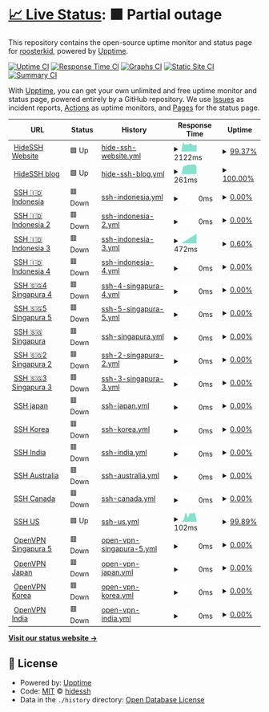 # [📈 Live Status](https://status.opentunnel.net): <!--live status--> **🟧 Partial outage**

This repository contains the open-source uptime monitor and status page for [roosterkid](https://status.opentunnel.net), powered by [Upptime](https://github.com/upptime/upptime).

[![Uptime CI](https://github.com/roosterkid/opentunnel-status-server/workflows/Uptime%20CI/badge.svg)](https://github.com/4rukadi/uptime/actions?query=workflow%3A%22Uptime+CI%22)
[![Response Time CI](https://github.com/roosterkid/opentunnel-status-server/workflows/Response%20Time%20CI/badge.svg)](https://github.com/4rukadi/uptime/actions?query=workflow%3A%22Response+Time+CI%22)
[![Graphs CI](https://github.com/roosterkid/opentunnel-status-server/workflows/Graphs%20CI/badge.svg)](https://github.com/4rukadi/uptime/actions?query=workflow%3A%22Graphs+CI%22)
[![Static Site CI](https://github.com/roosterkid/opentunnel-status-server/workflows/Static%20Site%20CI/badge.svg)](https://github.com/4rukadi/uptime/actions?query=workflow%3A%22Static+Site+CI%22)
[![Summary CI](https://github.com/roosterkid/opentunnel-status-server/workflows/Summary%20CI/badge.svg)](https://github.com/4rukadi/uptime/actions?query=workflow%3A%22Summary+CI%22)

With [Upptime](https://upptime.js.org), you can get your own unlimited and free uptime monitor and status page, powered entirely by a GitHub repository. We use [Issues](https://github.com/roosterkid/opentunnel-status-server/issues) as incident reports, [Actions](https://github.com/roosterkid/opentunnel-status-server/actions) as uptime monitors, and [Pages](https://status.opentunnel.net) for the status page.

<!--start: status pages-->
<!-- This summary is generated by Upptime (https://github.com/upptime/upptime) -->
<!-- Do not edit this manually, your changes will be overwritten -->
<!-- prettier-ignore -->
| URL | Status | History | Response Time | Uptime |
| --- | ------ | ------- | ------------- | ------ |
| <img alt="" src="hhttps://hidessh.com/storage/site/hpc1FS8JlOINe59NamnPtIXgkWXxG1039sKp8uGG.png" height="13"> [HideSSH Website](https://hidessh.com/) | 🟩 Up | [hide-ssh-website.yml](https://github.com/4rukadi/uptime/commits/HEAD/history/hide-ssh-website.yml) | <details><summary><img alt="Response time graph" src="./graphs/hide-ssh-website/response-time-week.png" height="20"> 2122ms</summary><br><a href="https://status.hidessh.com/history/hide-ssh-website"><img alt="Response time 1257" src="https://img.shields.io/endpoint?url=https%3A%2F%2Fraw.githubusercontent.com%2F4rukadi%2Fuptime%2FHEAD%2Fapi%2Fhide-ssh-website%2Fresponse-time.json"></a><br><a href="https://status.hidessh.com/history/hide-ssh-website"><img alt="24-hour response time 6456" src="https://img.shields.io/endpoint?url=https%3A%2F%2Fraw.githubusercontent.com%2F4rukadi%2Fuptime%2FHEAD%2Fapi%2Fhide-ssh-website%2Fresponse-time-day.json"></a><br><a href="https://status.hidessh.com/history/hide-ssh-website"><img alt="7-day response time 2122" src="https://img.shields.io/endpoint?url=https%3A%2F%2Fraw.githubusercontent.com%2F4rukadi%2Fuptime%2FHEAD%2Fapi%2Fhide-ssh-website%2Fresponse-time-week.json"></a><br><a href="https://status.hidessh.com/history/hide-ssh-website"><img alt="30-day response time 904" src="https://img.shields.io/endpoint?url=https%3A%2F%2Fraw.githubusercontent.com%2F4rukadi%2Fuptime%2FHEAD%2Fapi%2Fhide-ssh-website%2Fresponse-time-month.json"></a><br><a href="https://status.hidessh.com/history/hide-ssh-website"><img alt="1-year response time 1257" src="https://img.shields.io/endpoint?url=https%3A%2F%2Fraw.githubusercontent.com%2F4rukadi%2Fuptime%2FHEAD%2Fapi%2Fhide-ssh-website%2Fresponse-time-year.json"></a></details> | <details><summary><a href="https://status.hidessh.com/history/hide-ssh-website">99.37%</a></summary><a href="https://status.hidessh.com/history/hide-ssh-website"><img alt="All-time uptime 93.84%" src="https://img.shields.io/endpoint?url=https%3A%2F%2Fraw.githubusercontent.com%2F4rukadi%2Fuptime%2FHEAD%2Fapi%2Fhide-ssh-website%2Fuptime.json"></a><br><a href="https://status.hidessh.com/history/hide-ssh-website"><img alt="24-hour uptime 98.17%" src="https://img.shields.io/endpoint?url=https%3A%2F%2Fraw.githubusercontent.com%2F4rukadi%2Fuptime%2FHEAD%2Fapi%2Fhide-ssh-website%2Fuptime-day.json"></a><br><a href="https://status.hidessh.com/history/hide-ssh-website"><img alt="7-day uptime 99.37%" src="https://img.shields.io/endpoint?url=https%3A%2F%2Fraw.githubusercontent.com%2F4rukadi%2Fuptime%2FHEAD%2Fapi%2Fhide-ssh-website%2Fuptime-week.json"></a><br><a href="https://status.hidessh.com/history/hide-ssh-website"><img alt="30-day uptime 99.66%" src="https://img.shields.io/endpoint?url=https%3A%2F%2Fraw.githubusercontent.com%2F4rukadi%2Fuptime%2FHEAD%2Fapi%2Fhide-ssh-website%2Fuptime-month.json"></a><br><a href="https://status.hidessh.com/history/hide-ssh-website"><img alt="1-year uptime 93.84%" src="https://img.shields.io/endpoint?url=https%3A%2F%2Fraw.githubusercontent.com%2F4rukadi%2Fuptime%2FHEAD%2Fapi%2Fhide-ssh-website%2Fuptime-year.json"></a></details>
| <img alt="" src="https://hidessh.com/storage/site/hpc1FS8JlOINe59NamnPtIXgkWXxG1039sKp8uGG.png" height="13"> [HideSSH blog](https://hidessh.com/blog/) | 🟩 Up | [hide-ssh-blog.yml](https://github.com/4rukadi/uptime/commits/HEAD/history/hide-ssh-blog.yml) | <details><summary><img alt="Response time graph" src="./graphs/hide-ssh-blog/response-time-week.png" height="20"> 261ms</summary><br><a href="https://status.hidessh.com/history/hide-ssh-blog"><img alt="Response time 843" src="https://img.shields.io/endpoint?url=https%3A%2F%2Fraw.githubusercontent.com%2F4rukadi%2Fuptime%2FHEAD%2Fapi%2Fhide-ssh-blog%2Fresponse-time.json"></a><br><a href="https://status.hidessh.com/history/hide-ssh-blog"><img alt="24-hour response time 232" src="https://img.shields.io/endpoint?url=https%3A%2F%2Fraw.githubusercontent.com%2F4rukadi%2Fuptime%2FHEAD%2Fapi%2Fhide-ssh-blog%2Fresponse-time-day.json"></a><br><a href="https://status.hidessh.com/history/hide-ssh-blog"><img alt="7-day response time 261" src="https://img.shields.io/endpoint?url=https%3A%2F%2Fraw.githubusercontent.com%2F4rukadi%2Fuptime%2FHEAD%2Fapi%2Fhide-ssh-blog%2Fresponse-time-week.json"></a><br><a href="https://status.hidessh.com/history/hide-ssh-blog"><img alt="30-day response time 258" src="https://img.shields.io/endpoint?url=https%3A%2F%2Fraw.githubusercontent.com%2F4rukadi%2Fuptime%2FHEAD%2Fapi%2Fhide-ssh-blog%2Fresponse-time-month.json"></a><br><a href="https://status.hidessh.com/history/hide-ssh-blog"><img alt="1-year response time 843" src="https://img.shields.io/endpoint?url=https%3A%2F%2Fraw.githubusercontent.com%2F4rukadi%2Fuptime%2FHEAD%2Fapi%2Fhide-ssh-blog%2Fresponse-time-year.json"></a></details> | <details><summary><a href="https://status.hidessh.com/history/hide-ssh-blog">100.00%</a></summary><a href="https://status.hidessh.com/history/hide-ssh-blog"><img alt="All-time uptime 93.92%" src="https://img.shields.io/endpoint?url=https%3A%2F%2Fraw.githubusercontent.com%2F4rukadi%2Fuptime%2FHEAD%2Fapi%2Fhide-ssh-blog%2Fuptime.json"></a><br><a href="https://status.hidessh.com/history/hide-ssh-blog"><img alt="24-hour uptime 100.00%" src="https://img.shields.io/endpoint?url=https%3A%2F%2Fraw.githubusercontent.com%2F4rukadi%2Fuptime%2FHEAD%2Fapi%2Fhide-ssh-blog%2Fuptime-day.json"></a><br><a href="https://status.hidessh.com/history/hide-ssh-blog"><img alt="7-day uptime 100.00%" src="https://img.shields.io/endpoint?url=https%3A%2F%2Fraw.githubusercontent.com%2F4rukadi%2Fuptime%2FHEAD%2Fapi%2Fhide-ssh-blog%2Fuptime-week.json"></a><br><a href="https://status.hidessh.com/history/hide-ssh-blog"><img alt="30-day uptime 99.95%" src="https://img.shields.io/endpoint?url=https%3A%2F%2Fraw.githubusercontent.com%2F4rukadi%2Fuptime%2FHEAD%2Fapi%2Fhide-ssh-blog%2Fuptime-month.json"></a><br><a href="https://status.hidessh.com/history/hide-ssh-blog"><img alt="1-year uptime 93.92%" src="https://img.shields.io/endpoint?url=https%3A%2F%2Fraw.githubusercontent.com%2F4rukadi%2Fuptime%2FHEAD%2Fapi%2Fhide-ssh-blog%2Fuptime-year.json"></a></details>
| <img alt="" src="https://hidessh.com/img/ssh.svg" height="13"> [SSH 🇮🇩 Indonesia](http://id.hideserver.xyz:8080/) | 🟥 Down | [ssh-indonesia.yml](https://github.com/4rukadi/uptime/commits/HEAD/history/ssh-indonesia.yml) | <details><summary><img alt="Response time graph" src="./graphs/ssh-indonesia/response-time-week.png" height="20"> 0ms</summary><br><a href="https://status.hidessh.com/history/ssh-indonesia"><img alt="Response time 731" src="https://img.shields.io/endpoint?url=https%3A%2F%2Fraw.githubusercontent.com%2F4rukadi%2Fuptime%2FHEAD%2Fapi%2Fssh-indonesia%2Fresponse-time.json"></a><br><a href="https://status.hidessh.com/history/ssh-indonesia"><img alt="24-hour response time 0" src="https://img.shields.io/endpoint?url=https%3A%2F%2Fraw.githubusercontent.com%2F4rukadi%2Fuptime%2FHEAD%2Fapi%2Fssh-indonesia%2Fresponse-time-day.json"></a><br><a href="https://status.hidessh.com/history/ssh-indonesia"><img alt="7-day response time 0" src="https://img.shields.io/endpoint?url=https%3A%2F%2Fraw.githubusercontent.com%2F4rukadi%2Fuptime%2FHEAD%2Fapi%2Fssh-indonesia%2Fresponse-time-week.json"></a><br><a href="https://status.hidessh.com/history/ssh-indonesia"><img alt="30-day response time 0" src="https://img.shields.io/endpoint?url=https%3A%2F%2Fraw.githubusercontent.com%2F4rukadi%2Fuptime%2FHEAD%2Fapi%2Fssh-indonesia%2Fresponse-time-month.json"></a><br><a href="https://status.hidessh.com/history/ssh-indonesia"><img alt="1-year response time 731" src="https://img.shields.io/endpoint?url=https%3A%2F%2Fraw.githubusercontent.com%2F4rukadi%2Fuptime%2FHEAD%2Fapi%2Fssh-indonesia%2Fresponse-time-year.json"></a></details> | <details><summary><a href="https://status.hidessh.com/history/ssh-indonesia">0.00%</a></summary><a href="https://status.hidessh.com/history/ssh-indonesia"><img alt="All-time uptime 50.34%" src="https://img.shields.io/endpoint?url=https%3A%2F%2Fraw.githubusercontent.com%2F4rukadi%2Fuptime%2FHEAD%2Fapi%2Fssh-indonesia%2Fuptime.json"></a><br><a href="https://status.hidessh.com/history/ssh-indonesia"><img alt="24-hour uptime 0.00%" src="https://img.shields.io/endpoint?url=https%3A%2F%2Fraw.githubusercontent.com%2F4rukadi%2Fuptime%2FHEAD%2Fapi%2Fssh-indonesia%2Fuptime-day.json"></a><br><a href="https://status.hidessh.com/history/ssh-indonesia"><img alt="7-day uptime 0.00%" src="https://img.shields.io/endpoint?url=https%3A%2F%2Fraw.githubusercontent.com%2F4rukadi%2Fuptime%2FHEAD%2Fapi%2Fssh-indonesia%2Fuptime-week.json"></a><br><a href="https://status.hidessh.com/history/ssh-indonesia"><img alt="30-day uptime 0.00%" src="https://img.shields.io/endpoint?url=https%3A%2F%2Fraw.githubusercontent.com%2F4rukadi%2Fuptime%2FHEAD%2Fapi%2Fssh-indonesia%2Fuptime-month.json"></a><br><a href="https://status.hidessh.com/history/ssh-indonesia"><img alt="1-year uptime 50.34%" src="https://img.shields.io/endpoint?url=https%3A%2F%2Fraw.githubusercontent.com%2F4rukadi%2Fuptime%2FHEAD%2Fapi%2Fssh-indonesia%2Fuptime-year.json"></a></details>
| <img alt="" src="https://hidessh.com/img/ssh.svg" height="13"> [SSH 🇮🇩 Indonesia 2](http://id2.hideserver.xyz:8080/) | 🟥 Down | [ssh-indonesia-2.yml](https://github.com/4rukadi/uptime/commits/HEAD/history/ssh-indonesia-2.yml) | <details><summary><img alt="Response time graph" src="./graphs/ssh-indonesia-2/response-time-week.png" height="20"> 0ms</summary><br><a href="https://status.hidessh.com/history/ssh-indonesia-2"><img alt="Response time 1179" src="https://img.shields.io/endpoint?url=https%3A%2F%2Fraw.githubusercontent.com%2F4rukadi%2Fuptime%2FHEAD%2Fapi%2Fssh-indonesia-2%2Fresponse-time.json"></a><br><a href="https://status.hidessh.com/history/ssh-indonesia-2"><img alt="24-hour response time 0" src="https://img.shields.io/endpoint?url=https%3A%2F%2Fraw.githubusercontent.com%2F4rukadi%2Fuptime%2FHEAD%2Fapi%2Fssh-indonesia-2%2Fresponse-time-day.json"></a><br><a href="https://status.hidessh.com/history/ssh-indonesia-2"><img alt="7-day response time 0" src="https://img.shields.io/endpoint?url=https%3A%2F%2Fraw.githubusercontent.com%2F4rukadi%2Fuptime%2FHEAD%2Fapi%2Fssh-indonesia-2%2Fresponse-time-week.json"></a><br><a href="https://status.hidessh.com/history/ssh-indonesia-2"><img alt="30-day response time 0" src="https://img.shields.io/endpoint?url=https%3A%2F%2Fraw.githubusercontent.com%2F4rukadi%2Fuptime%2FHEAD%2Fapi%2Fssh-indonesia-2%2Fresponse-time-month.json"></a><br><a href="https://status.hidessh.com/history/ssh-indonesia-2"><img alt="1-year response time 1179" src="https://img.shields.io/endpoint?url=https%3A%2F%2Fraw.githubusercontent.com%2F4rukadi%2Fuptime%2FHEAD%2Fapi%2Fssh-indonesia-2%2Fresponse-time-year.json"></a></details> | <details><summary><a href="https://status.hidessh.com/history/ssh-indonesia-2">0.00%</a></summary><a href="https://status.hidessh.com/history/ssh-indonesia-2"><img alt="All-time uptime 64.77%" src="https://img.shields.io/endpoint?url=https%3A%2F%2Fraw.githubusercontent.com%2F4rukadi%2Fuptime%2FHEAD%2Fapi%2Fssh-indonesia-2%2Fuptime.json"></a><br><a href="https://status.hidessh.com/history/ssh-indonesia-2"><img alt="24-hour uptime 0.00%" src="https://img.shields.io/endpoint?url=https%3A%2F%2Fraw.githubusercontent.com%2F4rukadi%2Fuptime%2FHEAD%2Fapi%2Fssh-indonesia-2%2Fuptime-day.json"></a><br><a href="https://status.hidessh.com/history/ssh-indonesia-2"><img alt="7-day uptime 0.00%" src="https://img.shields.io/endpoint?url=https%3A%2F%2Fraw.githubusercontent.com%2F4rukadi%2Fuptime%2FHEAD%2Fapi%2Fssh-indonesia-2%2Fuptime-week.json"></a><br><a href="https://status.hidessh.com/history/ssh-indonesia-2"><img alt="30-day uptime 0.00%" src="https://img.shields.io/endpoint?url=https%3A%2F%2Fraw.githubusercontent.com%2F4rukadi%2Fuptime%2FHEAD%2Fapi%2Fssh-indonesia-2%2Fuptime-month.json"></a><br><a href="https://status.hidessh.com/history/ssh-indonesia-2"><img alt="1-year uptime 64.77%" src="https://img.shields.io/endpoint?url=https%3A%2F%2Fraw.githubusercontent.com%2F4rukadi%2Fuptime%2FHEAD%2Fapi%2Fssh-indonesia-2%2Fuptime-year.json"></a></details>
| <img alt="" src="https://hidessh.com/img/ssh.svg" height="13"> [SSH 🇮🇩 Indonesia 3](http://idku.hideserver.xyz:8080/) | 🟥 Down | [ssh-indonesia-3.yml](https://github.com/4rukadi/uptime/commits/HEAD/history/ssh-indonesia-3.yml) | <details><summary><img alt="Response time graph" src="./graphs/ssh-indonesia-3/response-time-week.png" height="20"> 472ms</summary><br><a href="https://status.hidessh.com/history/ssh-indonesia-3"><img alt="Response time 751" src="https://img.shields.io/endpoint?url=https%3A%2F%2Fraw.githubusercontent.com%2F4rukadi%2Fuptime%2FHEAD%2Fapi%2Fssh-indonesia-3%2Fresponse-time.json"></a><br><a href="https://status.hidessh.com/history/ssh-indonesia-3"><img alt="24-hour response time 472" src="https://img.shields.io/endpoint?url=https%3A%2F%2Fraw.githubusercontent.com%2F4rukadi%2Fuptime%2FHEAD%2Fapi%2Fssh-indonesia-3%2Fresponse-time-day.json"></a><br><a href="https://status.hidessh.com/history/ssh-indonesia-3"><img alt="7-day response time 472" src="https://img.shields.io/endpoint?url=https%3A%2F%2Fraw.githubusercontent.com%2F4rukadi%2Fuptime%2FHEAD%2Fapi%2Fssh-indonesia-3%2Fresponse-time-week.json"></a><br><a href="https://status.hidessh.com/history/ssh-indonesia-3"><img alt="30-day response time 472" src="https://img.shields.io/endpoint?url=https%3A%2F%2Fraw.githubusercontent.com%2F4rukadi%2Fuptime%2FHEAD%2Fapi%2Fssh-indonesia-3%2Fresponse-time-month.json"></a><br><a href="https://status.hidessh.com/history/ssh-indonesia-3"><img alt="1-year response time 751" src="https://img.shields.io/endpoint?url=https%3A%2F%2Fraw.githubusercontent.com%2F4rukadi%2Fuptime%2FHEAD%2Fapi%2Fssh-indonesia-3%2Fresponse-time-year.json"></a></details> | <details><summary><a href="https://status.hidessh.com/history/ssh-indonesia-3">0.60%</a></summary><a href="https://status.hidessh.com/history/ssh-indonesia-3"><img alt="All-time uptime 32.17%" src="https://img.shields.io/endpoint?url=https%3A%2F%2Fraw.githubusercontent.com%2F4rukadi%2Fuptime%2FHEAD%2Fapi%2Fssh-indonesia-3%2Fuptime.json"></a><br><a href="https://status.hidessh.com/history/ssh-indonesia-3"><img alt="24-hour uptime 4.17%" src="https://img.shields.io/endpoint?url=https%3A%2F%2Fraw.githubusercontent.com%2F4rukadi%2Fuptime%2FHEAD%2Fapi%2Fssh-indonesia-3%2Fuptime-day.json"></a><br><a href="https://status.hidessh.com/history/ssh-indonesia-3"><img alt="7-day uptime 0.60%" src="https://img.shields.io/endpoint?url=https%3A%2F%2Fraw.githubusercontent.com%2F4rukadi%2Fuptime%2FHEAD%2Fapi%2Fssh-indonesia-3%2Fuptime-week.json"></a><br><a href="https://status.hidessh.com/history/ssh-indonesia-3"><img alt="30-day uptime 0.00%" src="https://img.shields.io/endpoint?url=https%3A%2F%2Fraw.githubusercontent.com%2F4rukadi%2Fuptime%2FHEAD%2Fapi%2Fssh-indonesia-3%2Fuptime-month.json"></a><br><a href="https://status.hidessh.com/history/ssh-indonesia-3"><img alt="1-year uptime 32.17%" src="https://img.shields.io/endpoint?url=https%3A%2F%2Fraw.githubusercontent.com%2F4rukadi%2Fuptime%2FHEAD%2Fapi%2Fssh-indonesia-3%2Fuptime-year.json"></a></details>
| <img alt="" src="https://hidessh.com/img/ssh.svg" height="13"> [SSH 🇮🇩 Indonesia 4](http://id4.hideserver.xyz:8080/) | 🟥 Down | [ssh-indonesia-4.yml](https://github.com/4rukadi/uptime/commits/HEAD/history/ssh-indonesia-4.yml) | <details><summary><img alt="Response time graph" src="./graphs/ssh-indonesia-4/response-time-week.png" height="20"> 0ms</summary><br><a href="https://status.hidessh.com/history/ssh-indonesia-4"><img alt="Response time 978" src="https://img.shields.io/endpoint?url=https%3A%2F%2Fraw.githubusercontent.com%2F4rukadi%2Fuptime%2FHEAD%2Fapi%2Fssh-indonesia-4%2Fresponse-time.json"></a><br><a href="https://status.hidessh.com/history/ssh-indonesia-4"><img alt="24-hour response time 0" src="https://img.shields.io/endpoint?url=https%3A%2F%2Fraw.githubusercontent.com%2F4rukadi%2Fuptime%2FHEAD%2Fapi%2Fssh-indonesia-4%2Fresponse-time-day.json"></a><br><a href="https://status.hidessh.com/history/ssh-indonesia-4"><img alt="7-day response time 0" src="https://img.shields.io/endpoint?url=https%3A%2F%2Fraw.githubusercontent.com%2F4rukadi%2Fuptime%2FHEAD%2Fapi%2Fssh-indonesia-4%2Fresponse-time-week.json"></a><br><a href="https://status.hidessh.com/history/ssh-indonesia-4"><img alt="30-day response time 0" src="https://img.shields.io/endpoint?url=https%3A%2F%2Fraw.githubusercontent.com%2F4rukadi%2Fuptime%2FHEAD%2Fapi%2Fssh-indonesia-4%2Fresponse-time-month.json"></a><br><a href="https://status.hidessh.com/history/ssh-indonesia-4"><img alt="1-year response time 978" src="https://img.shields.io/endpoint?url=https%3A%2F%2Fraw.githubusercontent.com%2F4rukadi%2Fuptime%2FHEAD%2Fapi%2Fssh-indonesia-4%2Fresponse-time-year.json"></a></details> | <details><summary><a href="https://status.hidessh.com/history/ssh-indonesia-4">0.00%</a></summary><a href="https://status.hidessh.com/history/ssh-indonesia-4"><img alt="All-time uptime 22.30%" src="https://img.shields.io/endpoint?url=https%3A%2F%2Fraw.githubusercontent.com%2F4rukadi%2Fuptime%2FHEAD%2Fapi%2Fssh-indonesia-4%2Fuptime.json"></a><br><a href="https://status.hidessh.com/history/ssh-indonesia-4"><img alt="24-hour uptime 0.00%" src="https://img.shields.io/endpoint?url=https%3A%2F%2Fraw.githubusercontent.com%2F4rukadi%2Fuptime%2FHEAD%2Fapi%2Fssh-indonesia-4%2Fuptime-day.json"></a><br><a href="https://status.hidessh.com/history/ssh-indonesia-4"><img alt="7-day uptime 0.00%" src="https://img.shields.io/endpoint?url=https%3A%2F%2Fraw.githubusercontent.com%2F4rukadi%2Fuptime%2FHEAD%2Fapi%2Fssh-indonesia-4%2Fuptime-week.json"></a><br><a href="https://status.hidessh.com/history/ssh-indonesia-4"><img alt="30-day uptime 0.00%" src="https://img.shields.io/endpoint?url=https%3A%2F%2Fraw.githubusercontent.com%2F4rukadi%2Fuptime%2FHEAD%2Fapi%2Fssh-indonesia-4%2Fuptime-month.json"></a><br><a href="https://status.hidessh.com/history/ssh-indonesia-4"><img alt="1-year uptime 22.30%" src="https://img.shields.io/endpoint?url=https%3A%2F%2Fraw.githubusercontent.com%2F4rukadi%2Fuptime%2FHEAD%2Fapi%2Fssh-indonesia-4%2Fuptime-year.json"></a></details>
| <img alt="" src="https://hidessh.com/img/ssh.svg" height="13"> [SSH 🇸🇬4 Singapura 4](http://sg4.hideserver.xyz:8080/) | 🟥 Down | [ssh-4-singapura-4.yml](https://github.com/4rukadi/uptime/commits/HEAD/history/ssh-4-singapura-4.yml) | <details><summary><img alt="Response time graph" src="./graphs/ssh-4-singapura-4/response-time-week.png" height="20"> 0ms</summary><br><a href="https://status.hidessh.com/history/ssh-4-singapura-4"><img alt="Response time 434" src="https://img.shields.io/endpoint?url=https%3A%2F%2Fraw.githubusercontent.com%2F4rukadi%2Fuptime%2FHEAD%2Fapi%2Fssh-4-singapura-4%2Fresponse-time.json"></a><br><a href="https://status.hidessh.com/history/ssh-4-singapura-4"><img alt="24-hour response time 0" src="https://img.shields.io/endpoint?url=https%3A%2F%2Fraw.githubusercontent.com%2F4rukadi%2Fuptime%2FHEAD%2Fapi%2Fssh-4-singapura-4%2Fresponse-time-day.json"></a><br><a href="https://status.hidessh.com/history/ssh-4-singapura-4"><img alt="7-day response time 0" src="https://img.shields.io/endpoint?url=https%3A%2F%2Fraw.githubusercontent.com%2F4rukadi%2Fuptime%2FHEAD%2Fapi%2Fssh-4-singapura-4%2Fresponse-time-week.json"></a><br><a href="https://status.hidessh.com/history/ssh-4-singapura-4"><img alt="30-day response time 0" src="https://img.shields.io/endpoint?url=https%3A%2F%2Fraw.githubusercontent.com%2F4rukadi%2Fuptime%2FHEAD%2Fapi%2Fssh-4-singapura-4%2Fresponse-time-month.json"></a><br><a href="https://status.hidessh.com/history/ssh-4-singapura-4"><img alt="1-year response time 434" src="https://img.shields.io/endpoint?url=https%3A%2F%2Fraw.githubusercontent.com%2F4rukadi%2Fuptime%2FHEAD%2Fapi%2Fssh-4-singapura-4%2Fresponse-time-year.json"></a></details> | <details><summary><a href="https://status.hidessh.com/history/ssh-4-singapura-4">0.00%</a></summary><a href="https://status.hidessh.com/history/ssh-4-singapura-4"><img alt="All-time uptime 46.31%" src="https://img.shields.io/endpoint?url=https%3A%2F%2Fraw.githubusercontent.com%2F4rukadi%2Fuptime%2FHEAD%2Fapi%2Fssh-4-singapura-4%2Fuptime.json"></a><br><a href="https://status.hidessh.com/history/ssh-4-singapura-4"><img alt="24-hour uptime 0.00%" src="https://img.shields.io/endpoint?url=https%3A%2F%2Fraw.githubusercontent.com%2F4rukadi%2Fuptime%2FHEAD%2Fapi%2Fssh-4-singapura-4%2Fuptime-day.json"></a><br><a href="https://status.hidessh.com/history/ssh-4-singapura-4"><img alt="7-day uptime 0.00%" src="https://img.shields.io/endpoint?url=https%3A%2F%2Fraw.githubusercontent.com%2F4rukadi%2Fuptime%2FHEAD%2Fapi%2Fssh-4-singapura-4%2Fuptime-week.json"></a><br><a href="https://status.hidessh.com/history/ssh-4-singapura-4"><img alt="30-day uptime 0.00%" src="https://img.shields.io/endpoint?url=https%3A%2F%2Fraw.githubusercontent.com%2F4rukadi%2Fuptime%2FHEAD%2Fapi%2Fssh-4-singapura-4%2Fuptime-month.json"></a><br><a href="https://status.hidessh.com/history/ssh-4-singapura-4"><img alt="1-year uptime 46.31%" src="https://img.shields.io/endpoint?url=https%3A%2F%2Fraw.githubusercontent.com%2F4rukadi%2Fuptime%2FHEAD%2Fapi%2Fssh-4-singapura-4%2Fuptime-year.json"></a></details>
| <img alt="" src="https://hidessh.com/img/ssh.svg" height="13"> [SSH 🇸🇬5 Singapura 5](http://sg5.hideserver.xyz:8080/) | 🟥 Down | [ssh-5-singapura-5.yml](https://github.com/4rukadi/uptime/commits/HEAD/history/ssh-5-singapura-5.yml) | <details><summary><img alt="Response time graph" src="./graphs/ssh-5-singapura-5/response-time-week.png" height="20"> 0ms</summary><br><a href="https://status.hidessh.com/history/ssh-5-singapura-5"><img alt="Response time 424" src="https://img.shields.io/endpoint?url=https%3A%2F%2Fraw.githubusercontent.com%2F4rukadi%2Fuptime%2FHEAD%2Fapi%2Fssh-5-singapura-5%2Fresponse-time.json"></a><br><a href="https://status.hidessh.com/history/ssh-5-singapura-5"><img alt="24-hour response time 0" src="https://img.shields.io/endpoint?url=https%3A%2F%2Fraw.githubusercontent.com%2F4rukadi%2Fuptime%2FHEAD%2Fapi%2Fssh-5-singapura-5%2Fresponse-time-day.json"></a><br><a href="https://status.hidessh.com/history/ssh-5-singapura-5"><img alt="7-day response time 0" src="https://img.shields.io/endpoint?url=https%3A%2F%2Fraw.githubusercontent.com%2F4rukadi%2Fuptime%2FHEAD%2Fapi%2Fssh-5-singapura-5%2Fresponse-time-week.json"></a><br><a href="https://status.hidessh.com/history/ssh-5-singapura-5"><img alt="30-day response time 0" src="https://img.shields.io/endpoint?url=https%3A%2F%2Fraw.githubusercontent.com%2F4rukadi%2Fuptime%2FHEAD%2Fapi%2Fssh-5-singapura-5%2Fresponse-time-month.json"></a><br><a href="https://status.hidessh.com/history/ssh-5-singapura-5"><img alt="1-year response time 424" src="https://img.shields.io/endpoint?url=https%3A%2F%2Fraw.githubusercontent.com%2F4rukadi%2Fuptime%2FHEAD%2Fapi%2Fssh-5-singapura-5%2Fresponse-time-year.json"></a></details> | <details><summary><a href="https://status.hidessh.com/history/ssh-5-singapura-5">0.00%</a></summary><a href="https://status.hidessh.com/history/ssh-5-singapura-5"><img alt="All-time uptime 45.80%" src="https://img.shields.io/endpoint?url=https%3A%2F%2Fraw.githubusercontent.com%2F4rukadi%2Fuptime%2FHEAD%2Fapi%2Fssh-5-singapura-5%2Fuptime.json"></a><br><a href="https://status.hidessh.com/history/ssh-5-singapura-5"><img alt="24-hour uptime 0.00%" src="https://img.shields.io/endpoint?url=https%3A%2F%2Fraw.githubusercontent.com%2F4rukadi%2Fuptime%2FHEAD%2Fapi%2Fssh-5-singapura-5%2Fuptime-day.json"></a><br><a href="https://status.hidessh.com/history/ssh-5-singapura-5"><img alt="7-day uptime 0.00%" src="https://img.shields.io/endpoint?url=https%3A%2F%2Fraw.githubusercontent.com%2F4rukadi%2Fuptime%2FHEAD%2Fapi%2Fssh-5-singapura-5%2Fuptime-week.json"></a><br><a href="https://status.hidessh.com/history/ssh-5-singapura-5"><img alt="30-day uptime 0.00%" src="https://img.shields.io/endpoint?url=https%3A%2F%2Fraw.githubusercontent.com%2F4rukadi%2Fuptime%2FHEAD%2Fapi%2Fssh-5-singapura-5%2Fuptime-month.json"></a><br><a href="https://status.hidessh.com/history/ssh-5-singapura-5"><img alt="1-year uptime 45.80%" src="https://img.shields.io/endpoint?url=https%3A%2F%2Fraw.githubusercontent.com%2F4rukadi%2Fuptime%2FHEAD%2Fapi%2Fssh-5-singapura-5%2Fuptime-year.json"></a></details>
| <img alt="" src="https://hidessh.com/img/ssh.svg" height="13"> [SSH 🇸🇬 Singapura](http://sg.hideserver.xyz:8080/) | 🟥 Down | [ssh-singapura.yml](https://github.com/4rukadi/uptime/commits/HEAD/history/ssh-singapura.yml) | <details><summary><img alt="Response time graph" src="./graphs/ssh-singapura/response-time-week.png" height="20"> 0ms</summary><br><a href="https://status.hidessh.com/history/ssh-singapura"><img alt="Response time 628" src="https://img.shields.io/endpoint?url=https%3A%2F%2Fraw.githubusercontent.com%2F4rukadi%2Fuptime%2FHEAD%2Fapi%2Fssh-singapura%2Fresponse-time.json"></a><br><a href="https://status.hidessh.com/history/ssh-singapura"><img alt="24-hour response time 0" src="https://img.shields.io/endpoint?url=https%3A%2F%2Fraw.githubusercontent.com%2F4rukadi%2Fuptime%2FHEAD%2Fapi%2Fssh-singapura%2Fresponse-time-day.json"></a><br><a href="https://status.hidessh.com/history/ssh-singapura"><img alt="7-day response time 0" src="https://img.shields.io/endpoint?url=https%3A%2F%2Fraw.githubusercontent.com%2F4rukadi%2Fuptime%2FHEAD%2Fapi%2Fssh-singapura%2Fresponse-time-week.json"></a><br><a href="https://status.hidessh.com/history/ssh-singapura"><img alt="30-day response time 0" src="https://img.shields.io/endpoint?url=https%3A%2F%2Fraw.githubusercontent.com%2F4rukadi%2Fuptime%2FHEAD%2Fapi%2Fssh-singapura%2Fresponse-time-month.json"></a><br><a href="https://status.hidessh.com/history/ssh-singapura"><img alt="1-year response time 628" src="https://img.shields.io/endpoint?url=https%3A%2F%2Fraw.githubusercontent.com%2F4rukadi%2Fuptime%2FHEAD%2Fapi%2Fssh-singapura%2Fresponse-time-year.json"></a></details> | <details><summary><a href="https://status.hidessh.com/history/ssh-singapura">0.00%</a></summary><a href="https://status.hidessh.com/history/ssh-singapura"><img alt="All-time uptime 14.29%" src="https://img.shields.io/endpoint?url=https%3A%2F%2Fraw.githubusercontent.com%2F4rukadi%2Fuptime%2FHEAD%2Fapi%2Fssh-singapura%2Fuptime.json"></a><br><a href="https://status.hidessh.com/history/ssh-singapura"><img alt="24-hour uptime 0.00%" src="https://img.shields.io/endpoint?url=https%3A%2F%2Fraw.githubusercontent.com%2F4rukadi%2Fuptime%2FHEAD%2Fapi%2Fssh-singapura%2Fuptime-day.json"></a><br><a href="https://status.hidessh.com/history/ssh-singapura"><img alt="7-day uptime 0.00%" src="https://img.shields.io/endpoint?url=https%3A%2F%2Fraw.githubusercontent.com%2F4rukadi%2Fuptime%2FHEAD%2Fapi%2Fssh-singapura%2Fuptime-week.json"></a><br><a href="https://status.hidessh.com/history/ssh-singapura"><img alt="30-day uptime 0.00%" src="https://img.shields.io/endpoint?url=https%3A%2F%2Fraw.githubusercontent.com%2F4rukadi%2Fuptime%2FHEAD%2Fapi%2Fssh-singapura%2Fuptime-month.json"></a><br><a href="https://status.hidessh.com/history/ssh-singapura"><img alt="1-year uptime 14.29%" src="https://img.shields.io/endpoint?url=https%3A%2F%2Fraw.githubusercontent.com%2F4rukadi%2Fuptime%2FHEAD%2Fapi%2Fssh-singapura%2Fuptime-year.json"></a></details>
| <img alt="" src="https://hidessh.com/img/ssh.svg" height="13"> [SSH 🇸🇬2 Singapura 2](http://sg2.hideserver.xyz:8080/) | 🟥 Down | [ssh-2-singapura-2.yml](https://github.com/4rukadi/uptime/commits/HEAD/history/ssh-2-singapura-2.yml) | <details><summary><img alt="Response time graph" src="./graphs/ssh-2-singapura-2/response-time-week.png" height="20"> 0ms</summary><br><a href="https://status.hidessh.com/history/ssh-2-singapura-2"><img alt="Response time 433" src="https://img.shields.io/endpoint?url=https%3A%2F%2Fraw.githubusercontent.com%2F4rukadi%2Fuptime%2FHEAD%2Fapi%2Fssh-2-singapura-2%2Fresponse-time.json"></a><br><a href="https://status.hidessh.com/history/ssh-2-singapura-2"><img alt="24-hour response time 0" src="https://img.shields.io/endpoint?url=https%3A%2F%2Fraw.githubusercontent.com%2F4rukadi%2Fuptime%2FHEAD%2Fapi%2Fssh-2-singapura-2%2Fresponse-time-day.json"></a><br><a href="https://status.hidessh.com/history/ssh-2-singapura-2"><img alt="7-day response time 0" src="https://img.shields.io/endpoint?url=https%3A%2F%2Fraw.githubusercontent.com%2F4rukadi%2Fuptime%2FHEAD%2Fapi%2Fssh-2-singapura-2%2Fresponse-time-week.json"></a><br><a href="https://status.hidessh.com/history/ssh-2-singapura-2"><img alt="30-day response time 0" src="https://img.shields.io/endpoint?url=https%3A%2F%2Fraw.githubusercontent.com%2F4rukadi%2Fuptime%2FHEAD%2Fapi%2Fssh-2-singapura-2%2Fresponse-time-month.json"></a><br><a href="https://status.hidessh.com/history/ssh-2-singapura-2"><img alt="1-year response time 433" src="https://img.shields.io/endpoint?url=https%3A%2F%2Fraw.githubusercontent.com%2F4rukadi%2Fuptime%2FHEAD%2Fapi%2Fssh-2-singapura-2%2Fresponse-time-year.json"></a></details> | <details><summary><a href="https://status.hidessh.com/history/ssh-2-singapura-2">0.00%</a></summary><a href="https://status.hidessh.com/history/ssh-2-singapura-2"><img alt="All-time uptime 46.34%" src="https://img.shields.io/endpoint?url=https%3A%2F%2Fraw.githubusercontent.com%2F4rukadi%2Fuptime%2FHEAD%2Fapi%2Fssh-2-singapura-2%2Fuptime.json"></a><br><a href="https://status.hidessh.com/history/ssh-2-singapura-2"><img alt="24-hour uptime 0.00%" src="https://img.shields.io/endpoint?url=https%3A%2F%2Fraw.githubusercontent.com%2F4rukadi%2Fuptime%2FHEAD%2Fapi%2Fssh-2-singapura-2%2Fuptime-day.json"></a><br><a href="https://status.hidessh.com/history/ssh-2-singapura-2"><img alt="7-day uptime 0.00%" src="https://img.shields.io/endpoint?url=https%3A%2F%2Fraw.githubusercontent.com%2F4rukadi%2Fuptime%2FHEAD%2Fapi%2Fssh-2-singapura-2%2Fuptime-week.json"></a><br><a href="https://status.hidessh.com/history/ssh-2-singapura-2"><img alt="30-day uptime 0.00%" src="https://img.shields.io/endpoint?url=https%3A%2F%2Fraw.githubusercontent.com%2F4rukadi%2Fuptime%2FHEAD%2Fapi%2Fssh-2-singapura-2%2Fuptime-month.json"></a><br><a href="https://status.hidessh.com/history/ssh-2-singapura-2"><img alt="1-year uptime 46.34%" src="https://img.shields.io/endpoint?url=https%3A%2F%2Fraw.githubusercontent.com%2F4rukadi%2Fuptime%2FHEAD%2Fapi%2Fssh-2-singapura-2%2Fuptime-year.json"></a></details>
| <img alt="" src="https://hidessh.com/img/ssh.svg" height="13"> [SSH 🇸🇬3 Singapura 3](http://sg3.hideserver.xyz:8080/) | 🟥 Down | [ssh-3-singapura-3.yml](https://github.com/4rukadi/uptime/commits/HEAD/history/ssh-3-singapura-3.yml) | <details><summary><img alt="Response time graph" src="./graphs/ssh-3-singapura-3/response-time-week.png" height="20"> 0ms</summary><br><a href="https://status.hidessh.com/history/ssh-3-singapura-3"><img alt="Response time 422" src="https://img.shields.io/endpoint?url=https%3A%2F%2Fraw.githubusercontent.com%2F4rukadi%2Fuptime%2FHEAD%2Fapi%2Fssh-3-singapura-3%2Fresponse-time.json"></a><br><a href="https://status.hidessh.com/history/ssh-3-singapura-3"><img alt="24-hour response time 0" src="https://img.shields.io/endpoint?url=https%3A%2F%2Fraw.githubusercontent.com%2F4rukadi%2Fuptime%2FHEAD%2Fapi%2Fssh-3-singapura-3%2Fresponse-time-day.json"></a><br><a href="https://status.hidessh.com/history/ssh-3-singapura-3"><img alt="7-day response time 0" src="https://img.shields.io/endpoint?url=https%3A%2F%2Fraw.githubusercontent.com%2F4rukadi%2Fuptime%2FHEAD%2Fapi%2Fssh-3-singapura-3%2Fresponse-time-week.json"></a><br><a href="https://status.hidessh.com/history/ssh-3-singapura-3"><img alt="30-day response time 0" src="https://img.shields.io/endpoint?url=https%3A%2F%2Fraw.githubusercontent.com%2F4rukadi%2Fuptime%2FHEAD%2Fapi%2Fssh-3-singapura-3%2Fresponse-time-month.json"></a><br><a href="https://status.hidessh.com/history/ssh-3-singapura-3"><img alt="1-year response time 422" src="https://img.shields.io/endpoint?url=https%3A%2F%2Fraw.githubusercontent.com%2F4rukadi%2Fuptime%2FHEAD%2Fapi%2Fssh-3-singapura-3%2Fresponse-time-year.json"></a></details> | <details><summary><a href="https://status.hidessh.com/history/ssh-3-singapura-3">0.00%</a></summary><a href="https://status.hidessh.com/history/ssh-3-singapura-3"><img alt="All-time uptime 46.34%" src="https://img.shields.io/endpoint?url=https%3A%2F%2Fraw.githubusercontent.com%2F4rukadi%2Fuptime%2FHEAD%2Fapi%2Fssh-3-singapura-3%2Fuptime.json"></a><br><a href="https://status.hidessh.com/history/ssh-3-singapura-3"><img alt="24-hour uptime 0.00%" src="https://img.shields.io/endpoint?url=https%3A%2F%2Fraw.githubusercontent.com%2F4rukadi%2Fuptime%2FHEAD%2Fapi%2Fssh-3-singapura-3%2Fuptime-day.json"></a><br><a href="https://status.hidessh.com/history/ssh-3-singapura-3"><img alt="7-day uptime 0.00%" src="https://img.shields.io/endpoint?url=https%3A%2F%2Fraw.githubusercontent.com%2F4rukadi%2Fuptime%2FHEAD%2Fapi%2Fssh-3-singapura-3%2Fuptime-week.json"></a><br><a href="https://status.hidessh.com/history/ssh-3-singapura-3"><img alt="30-day uptime 0.00%" src="https://img.shields.io/endpoint?url=https%3A%2F%2Fraw.githubusercontent.com%2F4rukadi%2Fuptime%2FHEAD%2Fapi%2Fssh-3-singapura-3%2Fuptime-month.json"></a><br><a href="https://status.hidessh.com/history/ssh-3-singapura-3"><img alt="1-year uptime 46.34%" src="https://img.shields.io/endpoint?url=https%3A%2F%2Fraw.githubusercontent.com%2F4rukadi%2Fuptime%2FHEAD%2Fapi%2Fssh-3-singapura-3%2Fuptime-year.json"></a></details>
| <img alt="" src="https://hidessh.com/img/ssh.svg" height="13"> [SSH japan](http://jp.hideserver.xyz:8080/) | 🟥 Down | [ssh-japan.yml](https://github.com/4rukadi/uptime/commits/HEAD/history/ssh-japan.yml) | <details><summary><img alt="Response time graph" src="./graphs/ssh-japan/response-time-week.png" height="20"> 0ms</summary><br><a href="https://status.hidessh.com/history/ssh-japan"><img alt="Response time 325" src="https://img.shields.io/endpoint?url=https%3A%2F%2Fraw.githubusercontent.com%2F4rukadi%2Fuptime%2FHEAD%2Fapi%2Fssh-japan%2Fresponse-time.json"></a><br><a href="https://status.hidessh.com/history/ssh-japan"><img alt="24-hour response time 0" src="https://img.shields.io/endpoint?url=https%3A%2F%2Fraw.githubusercontent.com%2F4rukadi%2Fuptime%2FHEAD%2Fapi%2Fssh-japan%2Fresponse-time-day.json"></a><br><a href="https://status.hidessh.com/history/ssh-japan"><img alt="7-day response time 0" src="https://img.shields.io/endpoint?url=https%3A%2F%2Fraw.githubusercontent.com%2F4rukadi%2Fuptime%2FHEAD%2Fapi%2Fssh-japan%2Fresponse-time-week.json"></a><br><a href="https://status.hidessh.com/history/ssh-japan"><img alt="30-day response time 0" src="https://img.shields.io/endpoint?url=https%3A%2F%2Fraw.githubusercontent.com%2F4rukadi%2Fuptime%2FHEAD%2Fapi%2Fssh-japan%2Fresponse-time-month.json"></a><br><a href="https://status.hidessh.com/history/ssh-japan"><img alt="1-year response time 325" src="https://img.shields.io/endpoint?url=https%3A%2F%2Fraw.githubusercontent.com%2F4rukadi%2Fuptime%2FHEAD%2Fapi%2Fssh-japan%2Fresponse-time-year.json"></a></details> | <details><summary><a href="https://status.hidessh.com/history/ssh-japan">0.00%</a></summary><a href="https://status.hidessh.com/history/ssh-japan"><img alt="All-time uptime 33.29%" src="https://img.shields.io/endpoint?url=https%3A%2F%2Fraw.githubusercontent.com%2F4rukadi%2Fuptime%2FHEAD%2Fapi%2Fssh-japan%2Fuptime.json"></a><br><a href="https://status.hidessh.com/history/ssh-japan"><img alt="24-hour uptime 0.00%" src="https://img.shields.io/endpoint?url=https%3A%2F%2Fraw.githubusercontent.com%2F4rukadi%2Fuptime%2FHEAD%2Fapi%2Fssh-japan%2Fuptime-day.json"></a><br><a href="https://status.hidessh.com/history/ssh-japan"><img alt="7-day uptime 0.00%" src="https://img.shields.io/endpoint?url=https%3A%2F%2Fraw.githubusercontent.com%2F4rukadi%2Fuptime%2FHEAD%2Fapi%2Fssh-japan%2Fuptime-week.json"></a><br><a href="https://status.hidessh.com/history/ssh-japan"><img alt="30-day uptime 0.00%" src="https://img.shields.io/endpoint?url=https%3A%2F%2Fraw.githubusercontent.com%2F4rukadi%2Fuptime%2FHEAD%2Fapi%2Fssh-japan%2Fuptime-month.json"></a><br><a href="https://status.hidessh.com/history/ssh-japan"><img alt="1-year uptime 33.29%" src="https://img.shields.io/endpoint?url=https%3A%2F%2Fraw.githubusercontent.com%2F4rukadi%2Fuptime%2FHEAD%2Fapi%2Fssh-japan%2Fuptime-year.json"></a></details>
| <img alt="" src="https://hidessh.com/img/ssh.svg" height="13"> [SSH Korea](http://kr.hideserver.xyz:8080/) | 🟥 Down | [ssh-korea.yml](https://github.com/4rukadi/uptime/commits/HEAD/history/ssh-korea.yml) | <details><summary><img alt="Response time graph" src="./graphs/ssh-korea/response-time-week.png" height="20"> 0ms</summary><br><a href="https://status.hidessh.com/history/ssh-korea"><img alt="Response time 379" src="https://img.shields.io/endpoint?url=https%3A%2F%2Fraw.githubusercontent.com%2F4rukadi%2Fuptime%2FHEAD%2Fapi%2Fssh-korea%2Fresponse-time.json"></a><br><a href="https://status.hidessh.com/history/ssh-korea"><img alt="24-hour response time 0" src="https://img.shields.io/endpoint?url=https%3A%2F%2Fraw.githubusercontent.com%2F4rukadi%2Fuptime%2FHEAD%2Fapi%2Fssh-korea%2Fresponse-time-day.json"></a><br><a href="https://status.hidessh.com/history/ssh-korea"><img alt="7-day response time 0" src="https://img.shields.io/endpoint?url=https%3A%2F%2Fraw.githubusercontent.com%2F4rukadi%2Fuptime%2FHEAD%2Fapi%2Fssh-korea%2Fresponse-time-week.json"></a><br><a href="https://status.hidessh.com/history/ssh-korea"><img alt="30-day response time 0" src="https://img.shields.io/endpoint?url=https%3A%2F%2Fraw.githubusercontent.com%2F4rukadi%2Fuptime%2FHEAD%2Fapi%2Fssh-korea%2Fresponse-time-month.json"></a><br><a href="https://status.hidessh.com/history/ssh-korea"><img alt="1-year response time 379" src="https://img.shields.io/endpoint?url=https%3A%2F%2Fraw.githubusercontent.com%2F4rukadi%2Fuptime%2FHEAD%2Fapi%2Fssh-korea%2Fresponse-time-year.json"></a></details> | <details><summary><a href="https://status.hidessh.com/history/ssh-korea">0.00%</a></summary><a href="https://status.hidessh.com/history/ssh-korea"><img alt="All-time uptime 26.40%" src="https://img.shields.io/endpoint?url=https%3A%2F%2Fraw.githubusercontent.com%2F4rukadi%2Fuptime%2FHEAD%2Fapi%2Fssh-korea%2Fuptime.json"></a><br><a href="https://status.hidessh.com/history/ssh-korea"><img alt="24-hour uptime 0.00%" src="https://img.shields.io/endpoint?url=https%3A%2F%2Fraw.githubusercontent.com%2F4rukadi%2Fuptime%2FHEAD%2Fapi%2Fssh-korea%2Fuptime-day.json"></a><br><a href="https://status.hidessh.com/history/ssh-korea"><img alt="7-day uptime 0.00%" src="https://img.shields.io/endpoint?url=https%3A%2F%2Fraw.githubusercontent.com%2F4rukadi%2Fuptime%2FHEAD%2Fapi%2Fssh-korea%2Fuptime-week.json"></a><br><a href="https://status.hidessh.com/history/ssh-korea"><img alt="30-day uptime 0.00%" src="https://img.shields.io/endpoint?url=https%3A%2F%2Fraw.githubusercontent.com%2F4rukadi%2Fuptime%2FHEAD%2Fapi%2Fssh-korea%2Fuptime-month.json"></a><br><a href="https://status.hidessh.com/history/ssh-korea"><img alt="1-year uptime 26.40%" src="https://img.shields.io/endpoint?url=https%3A%2F%2Fraw.githubusercontent.com%2F4rukadi%2Fuptime%2FHEAD%2Fapi%2Fssh-korea%2Fuptime-year.json"></a></details>
| <img alt="" src="https://hidessh.com/img/ssh.svg" height="13"> [SSH India](http://in.hideserver.xyz:8080/) | 🟥 Down | [ssh-india.yml](https://github.com/4rukadi/uptime/commits/HEAD/history/ssh-india.yml) | <details><summary><img alt="Response time graph" src="./graphs/ssh-india/response-time-week.png" height="20"> 0ms</summary><br><a href="https://status.hidessh.com/history/ssh-india"><img alt="Response time 521" src="https://img.shields.io/endpoint?url=https%3A%2F%2Fraw.githubusercontent.com%2F4rukadi%2Fuptime%2FHEAD%2Fapi%2Fssh-india%2Fresponse-time.json"></a><br><a href="https://status.hidessh.com/history/ssh-india"><img alt="24-hour response time 0" src="https://img.shields.io/endpoint?url=https%3A%2F%2Fraw.githubusercontent.com%2F4rukadi%2Fuptime%2FHEAD%2Fapi%2Fssh-india%2Fresponse-time-day.json"></a><br><a href="https://status.hidessh.com/history/ssh-india"><img alt="7-day response time 0" src="https://img.shields.io/endpoint?url=https%3A%2F%2Fraw.githubusercontent.com%2F4rukadi%2Fuptime%2FHEAD%2Fapi%2Fssh-india%2Fresponse-time-week.json"></a><br><a href="https://status.hidessh.com/history/ssh-india"><img alt="30-day response time 0" src="https://img.shields.io/endpoint?url=https%3A%2F%2Fraw.githubusercontent.com%2F4rukadi%2Fuptime%2FHEAD%2Fapi%2Fssh-india%2Fresponse-time-month.json"></a><br><a href="https://status.hidessh.com/history/ssh-india"><img alt="1-year response time 521" src="https://img.shields.io/endpoint?url=https%3A%2F%2Fraw.githubusercontent.com%2F4rukadi%2Fuptime%2FHEAD%2Fapi%2Fssh-india%2Fresponse-time-year.json"></a></details> | <details><summary><a href="https://status.hidessh.com/history/ssh-india">0.00%</a></summary><a href="https://status.hidessh.com/history/ssh-india"><img alt="All-time uptime 21.76%" src="https://img.shields.io/endpoint?url=https%3A%2F%2Fraw.githubusercontent.com%2F4rukadi%2Fuptime%2FHEAD%2Fapi%2Fssh-india%2Fuptime.json"></a><br><a href="https://status.hidessh.com/history/ssh-india"><img alt="24-hour uptime 0.00%" src="https://img.shields.io/endpoint?url=https%3A%2F%2Fraw.githubusercontent.com%2F4rukadi%2Fuptime%2FHEAD%2Fapi%2Fssh-india%2Fuptime-day.json"></a><br><a href="https://status.hidessh.com/history/ssh-india"><img alt="7-day uptime 0.00%" src="https://img.shields.io/endpoint?url=https%3A%2F%2Fraw.githubusercontent.com%2F4rukadi%2Fuptime%2FHEAD%2Fapi%2Fssh-india%2Fuptime-week.json"></a><br><a href="https://status.hidessh.com/history/ssh-india"><img alt="30-day uptime 0.00%" src="https://img.shields.io/endpoint?url=https%3A%2F%2Fraw.githubusercontent.com%2F4rukadi%2Fuptime%2FHEAD%2Fapi%2Fssh-india%2Fuptime-month.json"></a><br><a href="https://status.hidessh.com/history/ssh-india"><img alt="1-year uptime 21.76%" src="https://img.shields.io/endpoint?url=https%3A%2F%2Fraw.githubusercontent.com%2F4rukadi%2Fuptime%2FHEAD%2Fapi%2Fssh-india%2Fuptime-year.json"></a></details>
| <img alt="" src="https://hidessh.com/img/ssh.svg" height="13"> [SSH Australia](http://au.hideserver.xyz:8080/) | 🟥 Down | [ssh-australia.yml](https://github.com/4rukadi/uptime/commits/HEAD/history/ssh-australia.yml) | <details><summary><img alt="Response time graph" src="./graphs/ssh-australia/response-time-week.png" height="20"> 0ms</summary><br><a href="https://status.hidessh.com/history/ssh-australia"><img alt="Response time 392" src="https://img.shields.io/endpoint?url=https%3A%2F%2Fraw.githubusercontent.com%2F4rukadi%2Fuptime%2FHEAD%2Fapi%2Fssh-australia%2Fresponse-time.json"></a><br><a href="https://status.hidessh.com/history/ssh-australia"><img alt="24-hour response time 0" src="https://img.shields.io/endpoint?url=https%3A%2F%2Fraw.githubusercontent.com%2F4rukadi%2Fuptime%2FHEAD%2Fapi%2Fssh-australia%2Fresponse-time-day.json"></a><br><a href="https://status.hidessh.com/history/ssh-australia"><img alt="7-day response time 0" src="https://img.shields.io/endpoint?url=https%3A%2F%2Fraw.githubusercontent.com%2F4rukadi%2Fuptime%2FHEAD%2Fapi%2Fssh-australia%2Fresponse-time-week.json"></a><br><a href="https://status.hidessh.com/history/ssh-australia"><img alt="30-day response time 0" src="https://img.shields.io/endpoint?url=https%3A%2F%2Fraw.githubusercontent.com%2F4rukadi%2Fuptime%2FHEAD%2Fapi%2Fssh-australia%2Fresponse-time-month.json"></a><br><a href="https://status.hidessh.com/history/ssh-australia"><img alt="1-year response time 392" src="https://img.shields.io/endpoint?url=https%3A%2F%2Fraw.githubusercontent.com%2F4rukadi%2Fuptime%2FHEAD%2Fapi%2Fssh-australia%2Fresponse-time-year.json"></a></details> | <details><summary><a href="https://status.hidessh.com/history/ssh-australia">0.00%</a></summary><a href="https://status.hidessh.com/history/ssh-australia"><img alt="All-time uptime 24.95%" src="https://img.shields.io/endpoint?url=https%3A%2F%2Fraw.githubusercontent.com%2F4rukadi%2Fuptime%2FHEAD%2Fapi%2Fssh-australia%2Fuptime.json"></a><br><a href="https://status.hidessh.com/history/ssh-australia"><img alt="24-hour uptime 0.00%" src="https://img.shields.io/endpoint?url=https%3A%2F%2Fraw.githubusercontent.com%2F4rukadi%2Fuptime%2FHEAD%2Fapi%2Fssh-australia%2Fuptime-day.json"></a><br><a href="https://status.hidessh.com/history/ssh-australia"><img alt="7-day uptime 0.00%" src="https://img.shields.io/endpoint?url=https%3A%2F%2Fraw.githubusercontent.com%2F4rukadi%2Fuptime%2FHEAD%2Fapi%2Fssh-australia%2Fuptime-week.json"></a><br><a href="https://status.hidessh.com/history/ssh-australia"><img alt="30-day uptime 0.00%" src="https://img.shields.io/endpoint?url=https%3A%2F%2Fraw.githubusercontent.com%2F4rukadi%2Fuptime%2FHEAD%2Fapi%2Fssh-australia%2Fuptime-month.json"></a><br><a href="https://status.hidessh.com/history/ssh-australia"><img alt="1-year uptime 24.95%" src="https://img.shields.io/endpoint?url=https%3A%2F%2Fraw.githubusercontent.com%2F4rukadi%2Fuptime%2FHEAD%2Fapi%2Fssh-australia%2Fuptime-year.json"></a></details>
| <img alt="" src="https://hidessh.com/img/ssh.svg" height="13"> [SSH Canada](http://ca.hideserver.xyz:8080/) | 🟥 Down | [ssh-canada.yml](https://github.com/4rukadi/uptime/commits/HEAD/history/ssh-canada.yml) | <details><summary><img alt="Response time graph" src="./graphs/ssh-canada/response-time-week.png" height="20"> 0ms</summary><br><a href="https://status.hidessh.com/history/ssh-canada"><img alt="Response time 0" src="https://img.shields.io/endpoint?url=https%3A%2F%2Fraw.githubusercontent.com%2F4rukadi%2Fuptime%2FHEAD%2Fapi%2Fssh-canada%2Fresponse-time.json"></a><br><a href="https://status.hidessh.com/history/ssh-canada"><img alt="24-hour response time 0" src="https://img.shields.io/endpoint?url=https%3A%2F%2Fraw.githubusercontent.com%2F4rukadi%2Fuptime%2FHEAD%2Fapi%2Fssh-canada%2Fresponse-time-day.json"></a><br><a href="https://status.hidessh.com/history/ssh-canada"><img alt="7-day response time 0" src="https://img.shields.io/endpoint?url=https%3A%2F%2Fraw.githubusercontent.com%2F4rukadi%2Fuptime%2FHEAD%2Fapi%2Fssh-canada%2Fresponse-time-week.json"></a><br><a href="https://status.hidessh.com/history/ssh-canada"><img alt="30-day response time 0" src="https://img.shields.io/endpoint?url=https%3A%2F%2Fraw.githubusercontent.com%2F4rukadi%2Fuptime%2FHEAD%2Fapi%2Fssh-canada%2Fresponse-time-month.json"></a><br><a href="https://status.hidessh.com/history/ssh-canada"><img alt="1-year response time 0" src="https://img.shields.io/endpoint?url=https%3A%2F%2Fraw.githubusercontent.com%2F4rukadi%2Fuptime%2FHEAD%2Fapi%2Fssh-canada%2Fresponse-time-year.json"></a></details> | <details><summary><a href="https://status.hidessh.com/history/ssh-canada">0.00%</a></summary><a href="https://status.hidessh.com/history/ssh-canada"><img alt="All-time uptime 0.00%" src="https://img.shields.io/endpoint?url=https%3A%2F%2Fraw.githubusercontent.com%2F4rukadi%2Fuptime%2FHEAD%2Fapi%2Fssh-canada%2Fuptime.json"></a><br><a href="https://status.hidessh.com/history/ssh-canada"><img alt="24-hour uptime 0.00%" src="https://img.shields.io/endpoint?url=https%3A%2F%2Fraw.githubusercontent.com%2F4rukadi%2Fuptime%2FHEAD%2Fapi%2Fssh-canada%2Fuptime-day.json"></a><br><a href="https://status.hidessh.com/history/ssh-canada"><img alt="7-day uptime 0.00%" src="https://img.shields.io/endpoint?url=https%3A%2F%2Fraw.githubusercontent.com%2F4rukadi%2Fuptime%2FHEAD%2Fapi%2Fssh-canada%2Fuptime-week.json"></a><br><a href="https://status.hidessh.com/history/ssh-canada"><img alt="30-day uptime 0.00%" src="https://img.shields.io/endpoint?url=https%3A%2F%2Fraw.githubusercontent.com%2F4rukadi%2Fuptime%2FHEAD%2Fapi%2Fssh-canada%2Fuptime-month.json"></a><br><a href="https://status.hidessh.com/history/ssh-canada"><img alt="1-year uptime 0.00%" src="https://img.shields.io/endpoint?url=https%3A%2F%2Fraw.githubusercontent.com%2F4rukadi%2Fuptime%2FHEAD%2Fapi%2Fssh-canada%2Fuptime-year.json"></a></details>
| <img alt="" src="https://hidessh.com/img/ssh.svg" height="13"> [SSH US](http://us.hideserver.xyz:8080/) | 🟩 Up | [ssh-us.yml](https://github.com/4rukadi/uptime/commits/HEAD/history/ssh-us.yml) | <details><summary><img alt="Response time graph" src="./graphs/ssh-us/response-time-week.png" height="20"> 102ms</summary><br><a href="https://status.hidessh.com/history/ssh-us"><img alt="Response time 104" src="https://img.shields.io/endpoint?url=https%3A%2F%2Fraw.githubusercontent.com%2F4rukadi%2Fuptime%2FHEAD%2Fapi%2Fssh-us%2Fresponse-time.json"></a><br><a href="https://status.hidessh.com/history/ssh-us"><img alt="24-hour response time 81" src="https://img.shields.io/endpoint?url=https%3A%2F%2Fraw.githubusercontent.com%2F4rukadi%2Fuptime%2FHEAD%2Fapi%2Fssh-us%2Fresponse-time-day.json"></a><br><a href="https://status.hidessh.com/history/ssh-us"><img alt="7-day response time 102" src="https://img.shields.io/endpoint?url=https%3A%2F%2Fraw.githubusercontent.com%2F4rukadi%2Fuptime%2FHEAD%2Fapi%2Fssh-us%2Fresponse-time-week.json"></a><br><a href="https://status.hidessh.com/history/ssh-us"><img alt="30-day response time 96" src="https://img.shields.io/endpoint?url=https%3A%2F%2Fraw.githubusercontent.com%2F4rukadi%2Fuptime%2FHEAD%2Fapi%2Fssh-us%2Fresponse-time-month.json"></a><br><a href="https://status.hidessh.com/history/ssh-us"><img alt="1-year response time 104" src="https://img.shields.io/endpoint?url=https%3A%2F%2Fraw.githubusercontent.com%2F4rukadi%2Fuptime%2FHEAD%2Fapi%2Fssh-us%2Fresponse-time-year.json"></a></details> | <details><summary><a href="https://status.hidessh.com/history/ssh-us">99.89%</a></summary><a href="https://status.hidessh.com/history/ssh-us"><img alt="All-time uptime 91.39%" src="https://img.shields.io/endpoint?url=https%3A%2F%2Fraw.githubusercontent.com%2F4rukadi%2Fuptime%2FHEAD%2Fapi%2Fssh-us%2Fuptime.json"></a><br><a href="https://status.hidessh.com/history/ssh-us"><img alt="24-hour uptime 99.25%" src="https://img.shields.io/endpoint?url=https%3A%2F%2Fraw.githubusercontent.com%2F4rukadi%2Fuptime%2FHEAD%2Fapi%2Fssh-us%2Fuptime-day.json"></a><br><a href="https://status.hidessh.com/history/ssh-us"><img alt="7-day uptime 99.89%" src="https://img.shields.io/endpoint?url=https%3A%2F%2Fraw.githubusercontent.com%2F4rukadi%2Fuptime%2FHEAD%2Fapi%2Fssh-us%2Fuptime-week.json"></a><br><a href="https://status.hidessh.com/history/ssh-us"><img alt="30-day uptime 99.71%" src="https://img.shields.io/endpoint?url=https%3A%2F%2Fraw.githubusercontent.com%2F4rukadi%2Fuptime%2FHEAD%2Fapi%2Fssh-us%2Fuptime-month.json"></a><br><a href="https://status.hidessh.com/history/ssh-us"><img alt="1-year uptime 91.39%" src="https://img.shields.io/endpoint?url=https%3A%2F%2Fraw.githubusercontent.com%2F4rukadi%2Fuptime%2FHEAD%2Fapi%2Fssh-us%2Fuptime-year.json"></a></details>
| <img alt="" src="https://hidessh.com/img/openvpn.svg" height="13"> [OpenVPN Singapura 5](http://sg5.hideserver.xyz:8080/) | 🟥 Down | [open-vpn-singapura-5.yml](https://github.com/4rukadi/uptime/commits/HEAD/history/open-vpn-singapura-5.yml) | <details><summary><img alt="Response time graph" src="./graphs/open-vpn-singapura-5/response-time-week.png" height="20"> 0ms</summary><br><a href="https://status.hidessh.com/history/open-vpn-singapura-5"><img alt="Response time 389" src="https://img.shields.io/endpoint?url=https%3A%2F%2Fraw.githubusercontent.com%2F4rukadi%2Fuptime%2FHEAD%2Fapi%2Fopen-vpn-singapura-5%2Fresponse-time.json"></a><br><a href="https://status.hidessh.com/history/open-vpn-singapura-5"><img alt="24-hour response time 0" src="https://img.shields.io/endpoint?url=https%3A%2F%2Fraw.githubusercontent.com%2F4rukadi%2Fuptime%2FHEAD%2Fapi%2Fopen-vpn-singapura-5%2Fresponse-time-day.json"></a><br><a href="https://status.hidessh.com/history/open-vpn-singapura-5"><img alt="7-day response time 0" src="https://img.shields.io/endpoint?url=https%3A%2F%2Fraw.githubusercontent.com%2F4rukadi%2Fuptime%2FHEAD%2Fapi%2Fopen-vpn-singapura-5%2Fresponse-time-week.json"></a><br><a href="https://status.hidessh.com/history/open-vpn-singapura-5"><img alt="30-day response time 0" src="https://img.shields.io/endpoint?url=https%3A%2F%2Fraw.githubusercontent.com%2F4rukadi%2Fuptime%2FHEAD%2Fapi%2Fopen-vpn-singapura-5%2Fresponse-time-month.json"></a><br><a href="https://status.hidessh.com/history/open-vpn-singapura-5"><img alt="1-year response time 389" src="https://img.shields.io/endpoint?url=https%3A%2F%2Fraw.githubusercontent.com%2F4rukadi%2Fuptime%2FHEAD%2Fapi%2Fopen-vpn-singapura-5%2Fresponse-time-year.json"></a></details> | <details><summary><a href="https://status.hidessh.com/history/open-vpn-singapura-5">0.00%</a></summary><a href="https://status.hidessh.com/history/open-vpn-singapura-5"><img alt="All-time uptime 35.53%" src="https://img.shields.io/endpoint?url=https%3A%2F%2Fraw.githubusercontent.com%2F4rukadi%2Fuptime%2FHEAD%2Fapi%2Fopen-vpn-singapura-5%2Fuptime.json"></a><br><a href="https://status.hidessh.com/history/open-vpn-singapura-5"><img alt="24-hour uptime 0.00%" src="https://img.shields.io/endpoint?url=https%3A%2F%2Fraw.githubusercontent.com%2F4rukadi%2Fuptime%2FHEAD%2Fapi%2Fopen-vpn-singapura-5%2Fuptime-day.json"></a><br><a href="https://status.hidessh.com/history/open-vpn-singapura-5"><img alt="7-day uptime 0.00%" src="https://img.shields.io/endpoint?url=https%3A%2F%2Fraw.githubusercontent.com%2F4rukadi%2Fuptime%2FHEAD%2Fapi%2Fopen-vpn-singapura-5%2Fuptime-week.json"></a><br><a href="https://status.hidessh.com/history/open-vpn-singapura-5"><img alt="30-day uptime 0.00%" src="https://img.shields.io/endpoint?url=https%3A%2F%2Fraw.githubusercontent.com%2F4rukadi%2Fuptime%2FHEAD%2Fapi%2Fopen-vpn-singapura-5%2Fuptime-month.json"></a><br><a href="https://status.hidessh.com/history/open-vpn-singapura-5"><img alt="1-year uptime 35.53%" src="https://img.shields.io/endpoint?url=https%3A%2F%2Fraw.githubusercontent.com%2F4rukadi%2Fuptime%2FHEAD%2Fapi%2Fopen-vpn-singapura-5%2Fuptime-year.json"></a></details>
| <img alt="" src="https://hidessh.com/img/openvpn.svg" height="13"> [OpenVPN Japan](http://jp.hideserver.xyz:8080/) | 🟥 Down | [open-vpn-japan.yml](https://github.com/4rukadi/uptime/commits/HEAD/history/open-vpn-japan.yml) | <details><summary><img alt="Response time graph" src="./graphs/open-vpn-japan/response-time-week.png" height="20"> 0ms</summary><br><a href="https://status.hidessh.com/history/open-vpn-japan"><img alt="Response time 342" src="https://img.shields.io/endpoint?url=https%3A%2F%2Fraw.githubusercontent.com%2F4rukadi%2Fuptime%2FHEAD%2Fapi%2Fopen-vpn-japan%2Fresponse-time.json"></a><br><a href="https://status.hidessh.com/history/open-vpn-japan"><img alt="24-hour response time 0" src="https://img.shields.io/endpoint?url=https%3A%2F%2Fraw.githubusercontent.com%2F4rukadi%2Fuptime%2FHEAD%2Fapi%2Fopen-vpn-japan%2Fresponse-time-day.json"></a><br><a href="https://status.hidessh.com/history/open-vpn-japan"><img alt="7-day response time 0" src="https://img.shields.io/endpoint?url=https%3A%2F%2Fraw.githubusercontent.com%2F4rukadi%2Fuptime%2FHEAD%2Fapi%2Fopen-vpn-japan%2Fresponse-time-week.json"></a><br><a href="https://status.hidessh.com/history/open-vpn-japan"><img alt="30-day response time 0" src="https://img.shields.io/endpoint?url=https%3A%2F%2Fraw.githubusercontent.com%2F4rukadi%2Fuptime%2FHEAD%2Fapi%2Fopen-vpn-japan%2Fresponse-time-month.json"></a><br><a href="https://status.hidessh.com/history/open-vpn-japan"><img alt="1-year response time 342" src="https://img.shields.io/endpoint?url=https%3A%2F%2Fraw.githubusercontent.com%2F4rukadi%2Fuptime%2FHEAD%2Fapi%2Fopen-vpn-japan%2Fresponse-time-year.json"></a></details> | <details><summary><a href="https://status.hidessh.com/history/open-vpn-japan">0.00%</a></summary><a href="https://status.hidessh.com/history/open-vpn-japan"><img alt="All-time uptime 23.72%" src="https://img.shields.io/endpoint?url=https%3A%2F%2Fraw.githubusercontent.com%2F4rukadi%2Fuptime%2FHEAD%2Fapi%2Fopen-vpn-japan%2Fuptime.json"></a><br><a href="https://status.hidessh.com/history/open-vpn-japan"><img alt="24-hour uptime 0.00%" src="https://img.shields.io/endpoint?url=https%3A%2F%2Fraw.githubusercontent.com%2F4rukadi%2Fuptime%2FHEAD%2Fapi%2Fopen-vpn-japan%2Fuptime-day.json"></a><br><a href="https://status.hidessh.com/history/open-vpn-japan"><img alt="7-day uptime 0.00%" src="https://img.shields.io/endpoint?url=https%3A%2F%2Fraw.githubusercontent.com%2F4rukadi%2Fuptime%2FHEAD%2Fapi%2Fopen-vpn-japan%2Fuptime-week.json"></a><br><a href="https://status.hidessh.com/history/open-vpn-japan"><img alt="30-day uptime 0.00%" src="https://img.shields.io/endpoint?url=https%3A%2F%2Fraw.githubusercontent.com%2F4rukadi%2Fuptime%2FHEAD%2Fapi%2Fopen-vpn-japan%2Fuptime-month.json"></a><br><a href="https://status.hidessh.com/history/open-vpn-japan"><img alt="1-year uptime 23.72%" src="https://img.shields.io/endpoint?url=https%3A%2F%2Fraw.githubusercontent.com%2F4rukadi%2Fuptime%2FHEAD%2Fapi%2Fopen-vpn-japan%2Fuptime-year.json"></a></details>
| <img alt="" src="https://hidessh.com/img/openvpn.svg" height="13"> [OpenVPN Korea](http://kr.hideserver.xyz:8080/) | 🟥 Down | [open-vpn-korea.yml](https://github.com/4rukadi/uptime/commits/HEAD/history/open-vpn-korea.yml) | <details><summary><img alt="Response time graph" src="./graphs/open-vpn-korea/response-time-week.png" height="20"> 0ms</summary><br><a href="https://status.hidessh.com/history/open-vpn-korea"><img alt="Response time 386" src="https://img.shields.io/endpoint?url=https%3A%2F%2Fraw.githubusercontent.com%2F4rukadi%2Fuptime%2FHEAD%2Fapi%2Fopen-vpn-korea%2Fresponse-time.json"></a><br><a href="https://status.hidessh.com/history/open-vpn-korea"><img alt="24-hour response time 0" src="https://img.shields.io/endpoint?url=https%3A%2F%2Fraw.githubusercontent.com%2F4rukadi%2Fuptime%2FHEAD%2Fapi%2Fopen-vpn-korea%2Fresponse-time-day.json"></a><br><a href="https://status.hidessh.com/history/open-vpn-korea"><img alt="7-day response time 0" src="https://img.shields.io/endpoint?url=https%3A%2F%2Fraw.githubusercontent.com%2F4rukadi%2Fuptime%2FHEAD%2Fapi%2Fopen-vpn-korea%2Fresponse-time-week.json"></a><br><a href="https://status.hidessh.com/history/open-vpn-korea"><img alt="30-day response time 0" src="https://img.shields.io/endpoint?url=https%3A%2F%2Fraw.githubusercontent.com%2F4rukadi%2Fuptime%2FHEAD%2Fapi%2Fopen-vpn-korea%2Fresponse-time-month.json"></a><br><a href="https://status.hidessh.com/history/open-vpn-korea"><img alt="1-year response time 386" src="https://img.shields.io/endpoint?url=https%3A%2F%2Fraw.githubusercontent.com%2F4rukadi%2Fuptime%2FHEAD%2Fapi%2Fopen-vpn-korea%2Fresponse-time-year.json"></a></details> | <details><summary><a href="https://status.hidessh.com/history/open-vpn-korea">0.00%</a></summary><a href="https://status.hidessh.com/history/open-vpn-korea"><img alt="All-time uptime 20.21%" src="https://img.shields.io/endpoint?url=https%3A%2F%2Fraw.githubusercontent.com%2F4rukadi%2Fuptime%2FHEAD%2Fapi%2Fopen-vpn-korea%2Fuptime.json"></a><br><a href="https://status.hidessh.com/history/open-vpn-korea"><img alt="24-hour uptime 0.00%" src="https://img.shields.io/endpoint?url=https%3A%2F%2Fraw.githubusercontent.com%2F4rukadi%2Fuptime%2FHEAD%2Fapi%2Fopen-vpn-korea%2Fuptime-day.json"></a><br><a href="https://status.hidessh.com/history/open-vpn-korea"><img alt="7-day uptime 0.00%" src="https://img.shields.io/endpoint?url=https%3A%2F%2Fraw.githubusercontent.com%2F4rukadi%2Fuptime%2FHEAD%2Fapi%2Fopen-vpn-korea%2Fuptime-week.json"></a><br><a href="https://status.hidessh.com/history/open-vpn-korea"><img alt="30-day uptime 0.00%" src="https://img.shields.io/endpoint?url=https%3A%2F%2Fraw.githubusercontent.com%2F4rukadi%2Fuptime%2FHEAD%2Fapi%2Fopen-vpn-korea%2Fuptime-month.json"></a><br><a href="https://status.hidessh.com/history/open-vpn-korea"><img alt="1-year uptime 20.21%" src="https://img.shields.io/endpoint?url=https%3A%2F%2Fraw.githubusercontent.com%2F4rukadi%2Fuptime%2FHEAD%2Fapi%2Fopen-vpn-korea%2Fuptime-year.json"></a></details>
| <img alt="" src="https://hidessh.com/img/openvpn.svg" height="13"> [OpenVPN India](http://in.hideserver.xyz:8080/) | 🟥 Down | [open-vpn-india.yml](https://github.com/4rukadi/uptime/commits/HEAD/history/open-vpn-india.yml) | <details><summary><img alt="Response time graph" src="./graphs/open-vpn-india/response-time-week.png" height="20"> 0ms</summary><br><a href="https://status.hidessh.com/history/open-vpn-india"><img alt="Response time 475" src="https://img.shields.io/endpoint?url=https%3A%2F%2Fraw.githubusercontent.com%2F4rukadi%2Fuptime%2FHEAD%2Fapi%2Fopen-vpn-india%2Fresponse-time.json"></a><br><a href="https://status.hidessh.com/history/open-vpn-india"><img alt="24-hour response time 0" src="https://img.shields.io/endpoint?url=https%3A%2F%2Fraw.githubusercontent.com%2F4rukadi%2Fuptime%2FHEAD%2Fapi%2Fopen-vpn-india%2Fresponse-time-day.json"></a><br><a href="https://status.hidessh.com/history/open-vpn-india"><img alt="7-day response time 0" src="https://img.shields.io/endpoint?url=https%3A%2F%2Fraw.githubusercontent.com%2F4rukadi%2Fuptime%2FHEAD%2Fapi%2Fopen-vpn-india%2Fresponse-time-week.json"></a><br><a href="https://status.hidessh.com/history/open-vpn-india"><img alt="30-day response time 0" src="https://img.shields.io/endpoint?url=https%3A%2F%2Fraw.githubusercontent.com%2F4rukadi%2Fuptime%2FHEAD%2Fapi%2Fopen-vpn-india%2Fresponse-time-month.json"></a><br><a href="https://status.hidessh.com/history/open-vpn-india"><img alt="1-year response time 475" src="https://img.shields.io/endpoint?url=https%3A%2F%2Fraw.githubusercontent.com%2F4rukadi%2Fuptime%2FHEAD%2Fapi%2Fopen-vpn-india%2Fresponse-time-year.json"></a></details> | <details><summary><a href="https://status.hidessh.com/history/open-vpn-india">0.00%</a></summary><a href="https://status.hidessh.com/history/open-vpn-india"><img alt="All-time uptime 21.77%" src="https://img.shields.io/endpoint?url=https%3A%2F%2Fraw.githubusercontent.com%2F4rukadi%2Fuptime%2FHEAD%2Fapi%2Fopen-vpn-india%2Fuptime.json"></a><br><a href="https://status.hidessh.com/history/open-vpn-india"><img alt="24-hour uptime 0.00%" src="https://img.shields.io/endpoint?url=https%3A%2F%2Fraw.githubusercontent.com%2F4rukadi%2Fuptime%2FHEAD%2Fapi%2Fopen-vpn-india%2Fuptime-day.json"></a><br><a href="https://status.hidessh.com/history/open-vpn-india"><img alt="7-day uptime 0.00%" src="https://img.shields.io/endpoint?url=https%3A%2F%2Fraw.githubusercontent.com%2F4rukadi%2Fuptime%2FHEAD%2Fapi%2Fopen-vpn-india%2Fuptime-week.json"></a><br><a href="https://status.hidessh.com/history/open-vpn-india"><img alt="30-day uptime 0.00%" src="https://img.shields.io/endpoint?url=https%3A%2F%2Fraw.githubusercontent.com%2F4rukadi%2Fuptime%2FHEAD%2Fapi%2Fopen-vpn-india%2Fuptime-month.json"></a><br><a href="https://status.hidessh.com/history/open-vpn-india"><img alt="1-year uptime 21.77%" src="https://img.shields.io/endpoint?url=https%3A%2F%2Fraw.githubusercontent.com%2F4rukadi%2Fuptime%2FHEAD%2Fapi%2Fopen-vpn-india%2Fuptime-year.json"></a></details>

<!--end: status pages-->

[**Visit our status website →**](https://status.opentunnel.net)

## 📄 License

- Powered by: [Upptime](https://github.com/upptime/upptime)
- Code: [MIT](./LICENSE) © [hidessh](https://status.hidessh.com)
- Data in the `./history` directory: [Open Database License](https://opendatacommons.org/licenses/odbl/1-0/)

